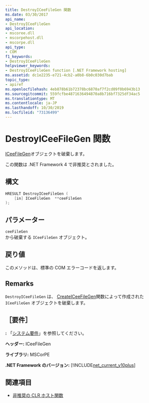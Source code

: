 ```yaml
---
title: DestroyICeeFileGen 関数
ms.date: 03/30/2017
api_name:
- DestroyICeeFileGen
api_location:
- mscoree.dll
- mscorpehost.dll
- mscorpe.dll
api_type:
- COM
f1_keywords:
- DestroyICeeFileGen
helpviewer_keywords:
- DestroyICeeFileGen function [.NET Framework hosting]
ms.assetid: dc1e2235-e721-4cb2-a0b8-6b0c030d7bab
topic_type:
- apiref
ms.openlocfilehash: 4eb878b61b72378bc6870af7f2cd09f0b6943b13
ms.sourcegitcommit: 559fcfbe4871636494870a8b716bf7325df34ac5
ms.translationtype: MT
ms.contentlocale: ja-JP
ms.lasthandoff: 10/30/2019
ms.locfileid: "73136499"
---
```

# <a name="destroyiceefilegen-function"></a>DestroyICeeFileGen 関数
[ICeeFileGen](../../../../docs/framework/unmanaged-api/hosting/iceefilegen-class.md)オブジェクトを破棄します。  
  
 この関数は .NET Framework 4 で非推奨とされました。  
  
## <a name="syntax"></a>構文  
  
```cpp  
HRESULT DestroyICeeFileGen (  
    [in] ICeeFileGen  **ceeFileGen  
);  
```  
  
## <a name="parameters"></a>パラメーター  
 `ceeFileGen`  
 から破棄する `ICeeFileGen` オブジェクト。  
  
## <a name="return-value"></a>戻り値  
 このメソッドは、標準の COM エラーコードを返します。  
  
## <a name="remarks"></a>Remarks  
 `DestroyICeeFileGen` は、 [CreateICeeFileGen](../../../../docs/framework/unmanaged-api/hosting/createiceefilegen-function.md)関数によって作成された `ICeeFileGen` オブジェクトを破棄します。  
  
## <a name="requirements"></a>［要件］  
 **:** 「[システム要件](../../../../docs/framework/get-started/system-requirements.md)」を参照してください。  
  
 **ヘッダー:** ICeeFileGen  
  
 **ライブラリ:** MSCorPE  
  
 **.NET Framework のバージョン:** [!INCLUDE[net_current_v10plus](../../../../includes/net-current-v10plus-md.md)]  
  
## <a name="see-also"></a>関連項目

- [非推奨の CLR ホスト関数](../../../../docs/framework/unmanaged-api/hosting/deprecated-clr-hosting-functions.md)

